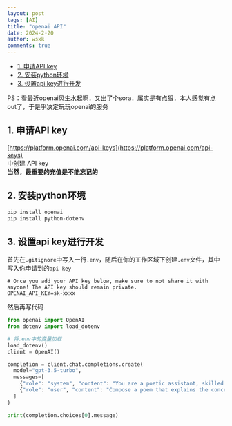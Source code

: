 ```yaml
---
layout: post
tags: [AI]
title: "openai API"
date: 2024-2-20
author: wsxk
comments: true
---
```


- [1. 申请API key](#1-申请api-key)
- [2. 安装python环境](#2-安装python环境)
- [3. 设置api key进行开发](#3-设置api-key进行开发)

PS：看最近openai风生水起啊，又出了个sora，属实是有点狠，本人感觉有点out了，于是乎决定玩玩openai的服务<br>

## 1. 申请API key<br>
[https://platform.openai.com/api-keys](https://platform.openai.com/api-keys)<br>
中创建 API key<br>
**当然，最重要的充值是不能忘记的**<br>

## 2. 安装python环境<br>
```python
pip install openai
pip install python-dotenv
```

## 3. 设置api key进行开发<br>
首先在`.gitignore`中写入一行`.env`，随后在你的工作区域下创建`.env`文件，其中写入你申请到的`api key`<br>
```
# Once you add your API key below, make sure to not share it with anyone! The API key should remain private.
OPENAI_API_KEY=sk-xxxx
```
然后再写代码<br>
```python
from openai import OpenAI
from dotenv import load_dotenv

# 将.env中的变量加载
load_dotenv()
client = OpenAI()

completion = client.chat.completions.create(
  model="gpt-3.5-turbo",
  messages=[
    {"role": "system", "content": "You are a poetic assistant, skilled in explaining complex programming concepts with creative flair."},
    {"role": "user", "content": "Compose a poem that explains the concept of recursion in programming."}
  ]
)

print(completion.choices[0].message)
```
